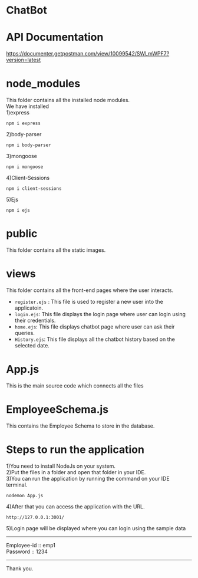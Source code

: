 # ChatBot

# API Documentation
https://documenter.getpostman.com/view/10099542/SWLmWPF7?version=latest

# node_modules
This folder contains all the installed node modules.  
We have installed  
1)express
```
npm i express
```  
2)body-parser
```  
npm i body-parser
```  
3)mongoose
```
npm i mongoose
```  
4)Client-Sessions
```
npm i client-sessions
```  
5)Ejs
```
npm i ejs
```  
# public
  This folder contains all the static images.  
# views
  This folder contains all the front-end pages where the user interacts.
  - `register.ejs` :
      This file is used to register a new user into the applicatoin.
  - `login.ejs`:
      This file displays the login page where user can login using their credentials.
  - `home.ejs`:
      This file displays chatbot page where user can ask their queries.
  - `History.ejs`:
      This file displays all the chatbot history based on the selected date.
# App.js
  This is the main source code which connects all the files
# EmployeeSchema.js
  This contains the Employee Schema to store in the database.
  
# Steps to run the application
1)You need to install NodeJs on your system.  
2)Put the files in a folder and open that folder in your IDE.  
3)You can run the application by running the command on your IDE terminal.  
```
nodemon App.js
```
4)After that you can access the application with the URL.
```
http://127.0.0.1:3001/
```

5)Login page will be displayed where you can login using the sample data  
*********************  
Employee-id :: emp1  
Password    :: 1234  
*********************  
Thank you.
